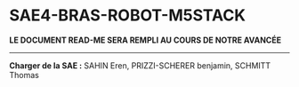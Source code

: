 # SAE4-BRAS-ROBOT-M5STACK

**LE DOCUMENT READ-ME SERA REMPLI AU COURS DE NOTRE AVANCÉE**

----------------------------------------------------------------

**Charger de la SAE :** SAHIN Eren, PRIZZI-SCHERER benjamin, SCHMITT Thomas

